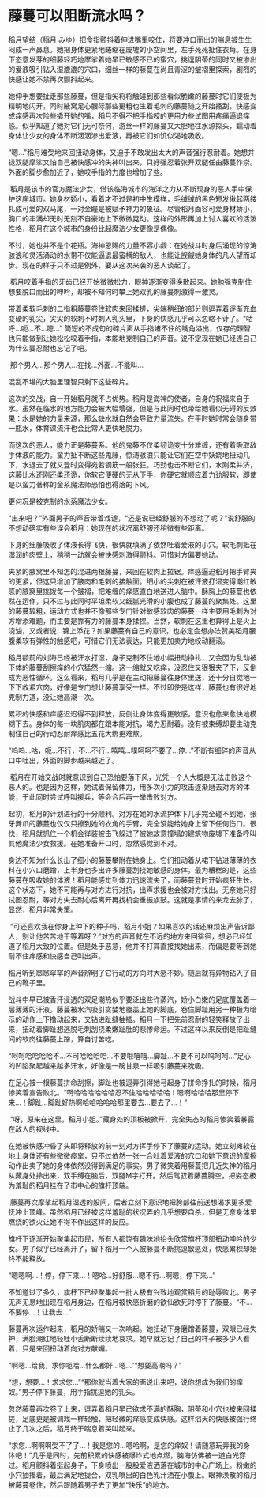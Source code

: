 # 藤蔓可以阻断流水吗？

稻月望结（稲月 みゆ）把食指颤抖着伸进嘴里咬住，将要冲口而出的喘息被生生闷成一声鼻息。她把身体更紧地蜷缩在废墟的小空间里，左手死死扯住衣角。在身下恣意发芽的细藤轻巧地摩挲着她早已敏感不已的蜜穴，挑逗阴蒂的同时又被渗出的爱液吸引钻入湿漉漉的穴口，细丝一样的藤蔓在尚且青涩的皱褶里探索，剧烈的快感让她不禁再次颤抖起来。

她伸手想要扯走那些藤蔓，但是指尖将将触碰到那些看似脆嫩的藤蔓时它们便极为精明地闪开，同时腋窝足心腰际那些更粗也生着毛刺的藤蔓随之开始搔刮，快感变成痒感再次险些撬开她的嘴，稻月不得不把手指咬的更用力些试图用疼痛逼退痒感。似乎知道了她对它们无可奈何，游丝一样的藤蔓又大胆地往水源探头，蠕动着身体让少女的身体不断洇洇渗出爱液，再被它们如饥似渴地吸收。

“嗯…”稻月难受地来回扭动身体，又迫于不敢发出太大的声音强行忍耐着。她想并拢双腿摩挲又怕自己被快感冲的失神叫出来，只好强忍着张开双腿任由藤蔓作崇。外面的脚步愈加近了，她咬手指的力度也增加了些。

 稻月是该市的官方魔法少女，借该临海城市的海洋之力从不断现身的恶人手中保护这座城市。她身材娇小，看着才不过是初中生模样，毛绒绒的黑色短发揪起两缕扎成可爱的双马尾，一对金瞳是被赋予神力的象征。尽管稻月面容可爱身材娇小，胸口的丰满却无时无刻不自豪地上下微微晃动。这样的外形再加上讨人喜欢的活泼性格，稻月在这个城市的身份比起魔法少女更像是偶像。

不过，她也并不是个花瓶。海神恩赐的力量不容小觑：在她战斗时身后涌现的惊涛骇浪和灵活涌动的水带不仅能逼退最蛮横的敌人，也能让觊觎她身体的凡人望而却步。现在的样子只不过是例外，要从这次来袭的恶人谈起了。

 稻月咬着手指的牙齿已经开始微微松力，眼神逐渐变得涣散起来。她勉强克制住想要脱口而出的呻吟，却被不知何时攀上她双乳的藤蔓刺激得一激灵。

带着柔软毛刺的二指粗藤蔓卷住软肉来回揉搓，尖端稍细的部分则逗弄着逐渐充血变硬的乳尖，尖尖的软刺不时刺入乳头里，下身的快感几乎可以忽略不计了。“咕呼…呃…不…嗯…” 简短的不成句的碎片声从手指堵不住的嘴角溢出，仅存的理智也只能做到让她松松咬着手指，本能地克制自己的声音。说不定现在她已经连自己为什么要忍耐也忘记了吧。

 那个男人…那个男人…在找…外面…不能叫…

混乱不堪的大脑里理智只剩下这些碎片。 

这次的交战，自一开始稻月就不占优势。稻月是海神的使者，自身的祝福来自于水。虽然在临水的地方能力会被大幅增强，但是与此同时也带给她看似无碍的反效果：水是她的力量来源，那么缺水就自然会导致力量流失。在平时她时常会随身带一瓶水，体育课流汗也会比常人更快地脱力。

而这次的恶人，能力正是藤蔓系。他的鬼藤不仅柔韧诡变十分难缠，还有着吸取敌手体液的能力。蛮力扯不断这些鬼藤，惊涛骇浪只能让它们在空中妖娆地扭动几下，水退去了就又登时变得宛若钢筋一般张狂。巧劲也击不断它们，水刚柔并济，这藤比水还刚还柔还诡，你软它便硬的无从下手，你硬它就顺应着力劲服软，即使是以蛮力著称的金系魔法师恐怕也得落的下风。

更何况是被克制的水系魔法少女。 

“出来吧？”外面男子的声音带着戏谑，“还是说已经舒服的不想动了呢？”说舒服的不想动确实有些误会稻月：她现在的状况离舒服还稍微有些距离。

下身的细藤吸收了体液长得飞快，很快就填满了依然吐着爱液的小穴。软毛刺抵在湿润的肉壁上，稍稍一动就会被快感刺激得颤抖。可惜对方偏要她动。

夹紧的腋窝里不知怎的混进两根藤蔓，来回在软肉上拉锯。痒感逼迫稻月把手臂夹的更紧，但这只增加了腋肉和毛刺的接触面。细小的尖刺在被汗液打湿变得潮红敏感的腋窝里挑拨每一个皱褶，把难缠的痒感直白地送进人脑中。酥胸上的藤蔓也依然在运作，只不过与此同时平坦柔软又细腻光滑的小腹也成了藤蔓的聚集处。这里的藤蔓较粗，运动方式也并不像那些专门针对敏感软肉的藤蔓一样主要用毛刺为对方增添难题，而主要是靠有力的藤蔓本身揉捏。当然，软刺在这里也算得上是火上浇油，又或者说…锦上添花？如果藤蔓有自己的意识，也必定会想办法赞美稻月腰腹柔软有弹性的触感吧，可惜它们无法表达，只能更加卖力地绞动翻滚。

稻月额前的刘海已经被汗水打湿，身子克制不住地小幅扭动挣扎，又会因为乱动被下体的藤蔓刮擦痒的小穴猛然一缩。这一缩就又吃痒，没忍住又狠狠夹了下，反倒成为恶性循环。这么看来，稻月几乎是在主动把藤蔓往身体里送，还十分自觉地一下下收紧穴肉，好像是专门想让藤蔓享受一样。不过即使是这样，藤蔓也有很好地克制力道，没让她高潮一次。

累积的快感和痒感迟迟得不到释放，反倒让身体变得更敏感，意识也愈来愈快地模糊下去。身体的每一块肌肉都在跟本能对抗，竭力忍耐着。没有被束缚却要主动克制住自己的行动忍耐痒感比五花大绑更难熬。

“呜呜…咕，呃…不行，不…不行…嘻嘻…噗呵呵不要了…停…”不断有细碎的声音从口中吐出，外面的脚步越来越近了。

 稻月在开始交战时就意识到自己恐怕要落下风，光凭一个人大概是无法击败这个恶人的。也是因为这样，她试着保留体力，用多次小力的攻击逐渐磨去对方的体能，于此同时尝试呼叫援兵，等会合后再一举击败对方。

起初，稻月的计划进行的十分顺利。对方在她的水流护体下几乎完全碰不到她，张牙舞爪的藤蔓也仅仅只擦到她的衣角的手臂，完全没能给她身上留下任何伤口。很快，稻月就抓住一个机会徉装被击飞躲进了被她故意撞塌的建筑物废墟下准备呼叫其他魔法少女救援。在她准备开口时，忽然感觉到不对。

身边不知为什么长出了细小的藤蔓攀附在她身上。它们扭动着从裙下钻进薄薄的衣料在小穴口磨蹭，上半身也多出许多藤蔓刮挠她敏感的身体。最为糟糕的是，这些藤蔓在吸收她的体液！稻月能感觉到体力迅速流失了，而藤蔓登时开始疯狂生长。这个状态下，她不可能再与对方进行对抗，出声求援也会被对方找出。无奈她只好试图忍耐，等对方失去耐心后离开再找机会重振旗鼓。这就是事情的来龙去脉了，显然，稻月非常失策。

 “可还喜欢我在你身上种下的种子吗，稻月小姐？如果喜欢的话还麻烦出声告诉鄙人，别让他苦苦地干等着呀？”对方的声音就在不远的地方来回徘徊，想必已经知道了稻月大致的位置。但是处于恶意，他并不打算直接找她出来，而偏是要等到她耐不住痒感和快感自己叫出声。

稻月听到窸窸窣窣的声音辨明了它行动的方向时大感不妙。随后就有异物钻入了自己的靴子里。

战斗中早已被香汗浸透的双足潮热似乎要泛出些许蒸汽，娇小白嫩的足底覆盖着一层薄薄的汗液。藤蔓被水汽吸引贪婪地覆盖上她的脚底，卷住脚趾用另一种极为暗示的动作上下撸动起来，又钻进趾缝抽插。稻月一下把先前忍耐的轻笑释放了出来，扭动着脚趾想逃脱毛刺刮挠柔嫩趾肚的悲惨命运。不过这样以来反倒是把趾缝间的软肉往藤蔓上蹭，算自讨苦吃。

“呵呵哈哈哈哈不…不可哈哈哈哈…不要啦嘻嘻…脚趾…不要不可以呜呵呵…”足心的凹陷聚起越来越多汗水，好像是一碗甘泉一样吸引藤蔓来吮吸。

在足心被一根藤蔓拼命刮擦，脚趾也被逗弄引得她弓起身子拼命挣扎的时候，稻月惨笑着宣告败北。“啊哈哈哈哈哈哈忍不住哈哈哈哈哈！嗯啊哈哈哈那里停下来…！脚趾…脚趾好热啊哈哈哈哈哈那里要去…要去了…！”

 “呀，原来在这里，稻月小姐。”藏身处的顶板被掀开，完全失态的稻月惨笑着暴露在敌人的视线中。

在她被快感冲昏了头即将释放的前一刻对方挥手停下了藤蔓的运动。她立刻瘫软在地上身体还有些微微痉挛，只不过依然一张一合吐着爱液的穴口和她下意识的摩擦动作出卖了她的身体依然没得到满足的事实。男子微笑着用藤蔓把几近失神的稻月从藏身处拎出来，双手缚在脑后，双腿M字打开。然后驾驭着藤蔓腾空，把姿态极为羞耻的稻月挂在了市中心的旗杆顶端。

 藤蔓再次摩挲起稻月湿透的股间，后者立刻下意识地把胯部往前送想渴求更多爱抚冲上顶峰。虽然稻月已经被这样羞耻的状况弄的几乎想要自杀，但是无奈身体里燃烧的欲火让她不得不作出这样的反应。

旗杆下逐渐开始聚集起市民，所有人都饶有趣味地抬头欣赏旗杆顶部扭动呻吟的少女。男子似乎已经离开了，留下稻月一个人被藤蔓不断挑逗敏感处，快感累积却始终不能释放。

“嗯嗯啊…！停，停下来…！嗯哈…好舒服…嗯不行…啊嗯，停下来…” 

不知道过了多久，旗杆下已经聚集起一批人极有兴致地观赏稻月的耻辱败北。男子无声无息地出现在稻月身边，在稻月被快感折磨的欲仙欲死时停下了藤蔓。“不…不要停…！让我去…”

藤蔓再次运作起来，稻月的娇喘又一次响起。她扭动下身磨蹭着藤蔓，双眼已经失神，满脸潮红地轻吐小舌断断续续地哀求。她早就忘记了自己的样子被多少人看着，只是来回扭动着向对方献媚。

“啊嗯…给我，求你呃哈…什么都好…嗯…”“想要高潮吗？”

“想，想要…！求求您…”“那你就当着大家的面说出来吧，说你想成为我们的痒奴。”男子停下藤蔓，用手指挑逗她的乳头。

忽然藤蔓再次卷了上来，逗弄着稻月早已欲求不满的酥胸，阴蒂和小穴也被来回揉搓，足底更是被调戏一样轻触，把轻微的痒感变成快感。这样滔天的快感被强行终止了几次之后，稻月终于喘息着哭叫起来。

“求您…啊啊啊受不了了…！我是您的…嗯哈啊，是您的痒奴！请随意玩弄我的身体吧！”几乎是同时，先前积累的快感被爆炸式地点燃，脑海仿佛被一道白光穿过。稻月颤抖着挺起身子，下身喷出一股股爱液洒落在城市的中心广场上。粉嫩的小穴抽搐着，最后满足地拢合，双乳喷出的白色乳汁洒在小腹上。眼神涣散的稻月被藤蔓卷住，然后跟随着男子去了更加“快乐”的地方。

